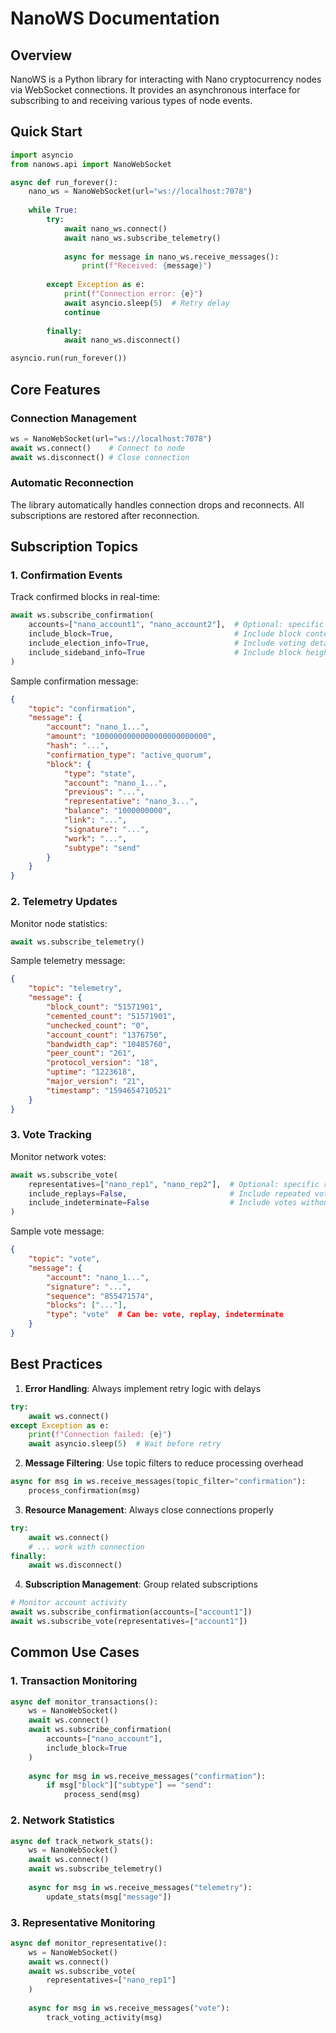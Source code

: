 # NanoWS Documentation

## Overview
NanoWS is a Python library for interacting with Nano cryptocurrency nodes via WebSocket connections. It provides an asynchronous interface for subscribing to and receiving various types of node events.

## Quick Start

```python
import asyncio
from nanows.api import NanoWebSocket

async def run_forever():
    nano_ws = NanoWebSocket(url="ws://localhost:7078")
    
    while True:
        try:
            await nano_ws.connect()
            await nano_ws.subscribe_telemetry()
            
            async for message in nano_ws.receive_messages():
                print(f"Received: {message}")
                
        except Exception as e:
            print(f"Connection error: {e}")
            await asyncio.sleep(5)  # Retry delay
            continue
            
        finally:
            await nano_ws.disconnect()

asyncio.run(run_forever())
```

## Core Features

### Connection Management
```python
ws = NanoWebSocket(url="ws://localhost:7078")
await ws.connect()    # Connect to node
await ws.disconnect() # Close connection
```

### Automatic Reconnection
The library automatically handles connection drops and reconnects. All subscriptions are restored after reconnection.

## Subscription Topics

### 1. Confirmation Events
Track confirmed blocks in real-time:

```python
await ws.subscribe_confirmation(
    accounts=["nano_account1", "nano_account2"],  # Optional: specific accounts
    include_block=True,                           # Include block contents
    include_election_info=True,                   # Include voting details
    include_sideband_info=True                    # Include block height & timestamp
)
```

Sample confirmation message:
```json
{
    "topic": "confirmation",
    "message": {
        "account": "nano_1...",
        "amount": "1000000000000000000000000",
        "hash": "...",
        "confirmation_type": "active_quorum",
        "block": {
            "type": "state",
            "account": "nano_1...",
            "previous": "...",
            "representative": "nano_3...",
            "balance": "1000000000",
            "link": "...",
            "signature": "...",
            "work": "...",
            "subtype": "send"
        }
    }
}
```

### 2. Telemetry Updates
Monitor node statistics:

```python
await ws.subscribe_telemetry()
```

Sample telemetry message:
```json
{
    "topic": "telemetry",
    "message": {
        "block_count": "51571901",
        "cemented_count": "51571901", 
        "unchecked_count": "0",
        "account_count": "1376750",
        "bandwidth_cap": "10485760",
        "peer_count": "261",
        "protocol_version": "18",
        "uptime": "1223618",
        "major_version": "21",
        "timestamp": "1594654710521"
    }
}
```

### 3. Vote Tracking
Monitor network votes:

```python
await ws.subscribe_vote(
    representatives=["nano_rep1", "nano_rep2"],  # Optional: specific representatives
    include_replays=False,                       # Include repeated votes
    include_indeterminate=False                  # Include votes without elections
)
```

Sample vote message:
```json
{
    "topic": "vote",
    "message": {
        "account": "nano_1...",
        "signature": "...",
        "sequence": "855471574",
        "blocks": ["..."],
        "type": "vote"  # Can be: vote, replay, indeterminate
    }
}
```

## Best Practices

1. **Error Handling**: Always implement retry logic with delays
```python
try:
    await ws.connect()
except Exception as e:
    print(f"Connection failed: {e}")
    await asyncio.sleep(5)  # Wait before retry
```

2. **Message Filtering**: Use topic filters to reduce processing overhead
```python
async for msg in ws.receive_messages(topic_filter="confirmation"):
    process_confirmation(msg)
```

3. **Resource Management**: Always close connections properly
```python
try:
    await ws.connect()
    # ... work with connection
finally:
    await ws.disconnect()
```

4. **Subscription Management**: Group related subscriptions
```python
# Monitor account activity
await ws.subscribe_confirmation(accounts=["account1"])
await ws.subscribe_vote(representatives=["account1"])
```

## Common Use Cases

### 1. Transaction Monitoring
```python
async def monitor_transactions():
    ws = NanoWebSocket()
    await ws.connect()
    await ws.subscribe_confirmation(
        accounts=["nano_account"],
        include_block=True
    )
    
    async for msg in ws.receive_messages("confirmation"):
        if msg["block"]["subtype"] == "send":
            process_send(msg)
```

### 2. Network Statistics
```python
async def track_network_stats():
    ws = NanoWebSocket()
    await ws.connect()
    await ws.subscribe_telemetry()
    
    async for msg in ws.receive_messages("telemetry"):
        update_stats(msg["message"])
```

### 3. Representative Monitoring
```python
async def monitor_representative():
    ws = NanoWebSocket()
    await ws.connect()
    await ws.subscribe_vote(
        representatives=["nano_rep1"]
    )
    
    async for msg in ws.receive_messages("vote"):
        track_voting_activity(msg)